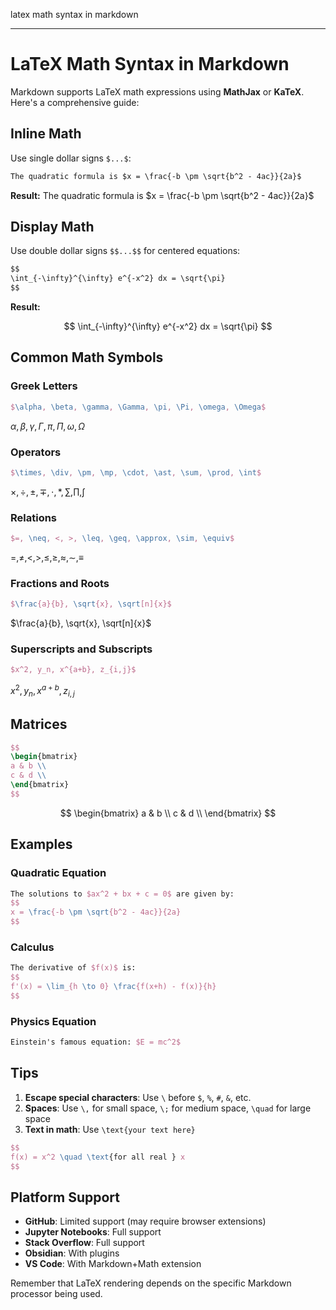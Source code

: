 latex math syntax in markdown

---

# LaTeX Math Syntax in Markdown

Markdown supports LaTeX math expressions using **MathJax** or **KaTeX**. Here's a comprehensive guide:

## Inline Math

Use single dollar signs `$...$`:

```markdown
The quadratic formula is $x = \frac{-b \pm \sqrt{b^2 - 4ac}}{2a}$
```

**Result:** The quadratic formula is $x = \frac{-b \pm \sqrt{b^2 - 4ac}}{2a}$

## Display Math

Use double dollar signs `$$...$$` for centered equations:

```markdown
$$
\int_{-\infty}^{\infty} e^{-x^2} dx = \sqrt{\pi}
$$
```

**Result:**

$$
\int_{-\infty}^{\infty} e^{-x^2} dx = \sqrt{\pi}
$$

## Common Math Symbols

### Greek Letters

```latex
$\alpha, \beta, \gamma, \Gamma, \pi, \Pi, \omega, \Omega$
```

$\alpha, \beta, \gamma, \Gamma, \pi, \Pi, \omega, \Omega$

### Operators

```latex
$\times, \div, \pm, \mp, \cdot, \ast, \sum, \prod, \int$
```

$\times, \div, \pm, \mp, \cdot, \ast, \sum, \prod, \int$

### Relations

```latex
$=, \neq, <, >, \leq, \geq, \approx, \sim, \equiv$
```

$=, \neq, <, >, \leq, \geq, \approx, \sim, \equiv$

### Fractions and Roots

```latex
$\frac{a}{b}, \sqrt{x}, \sqrt[n]{x}$
```

$\frac{a}{b}, \sqrt{x}, \sqrt[n]{x}$

### Superscripts and Subscripts

```latex
$x^2, y_n, x^{a+b}, z_{i,j}$
```

$x^2, y_n, x^{a+b}, z_{i,j}$

## Matrices

```latex
$$
\begin{bmatrix}
a & b \\
c & d \\
\end{bmatrix}
$$
```

$$
\begin{bmatrix}
a & b \\
c & d \\
\end{bmatrix}
$$

## Examples

### Quadratic Equation

```latex
The solutions to $ax^2 + bx + c = 0$ are given by:
$$
x = \frac{-b \pm \sqrt{b^2 - 4ac}}{2a}
$$
```

### Calculus

```latex
The derivative of $f(x)$ is:
$$
f'(x) = \lim_{h \to 0} \frac{f(x+h) - f(x)}{h}
$$
```

### Physics Equation

```latex
Einstein's famous equation: $E = mc^2$
```

## Tips

1. **Escape special characters**: Use `\` before `$`, `%`, `#`, `&`, etc.
2. **Spaces**: Use `\,` for small space, `\;` for medium space, `\quad` for large space
3. **Text in math**: Use `\text{your text here}`

```latex
$$
f(x) = x^2 \quad \text{for all real } x
$$
```

## Platform Support

- **GitHub**: Limited support (may require browser extensions)
- **Jupyter Notebooks**: Full support
- **Stack Overflow**: Full support
- **Obsidian**: With plugins
- **VS Code**: With Markdown+Math extension

Remember that LaTeX rendering depends on the specific Markdown processor being used.
